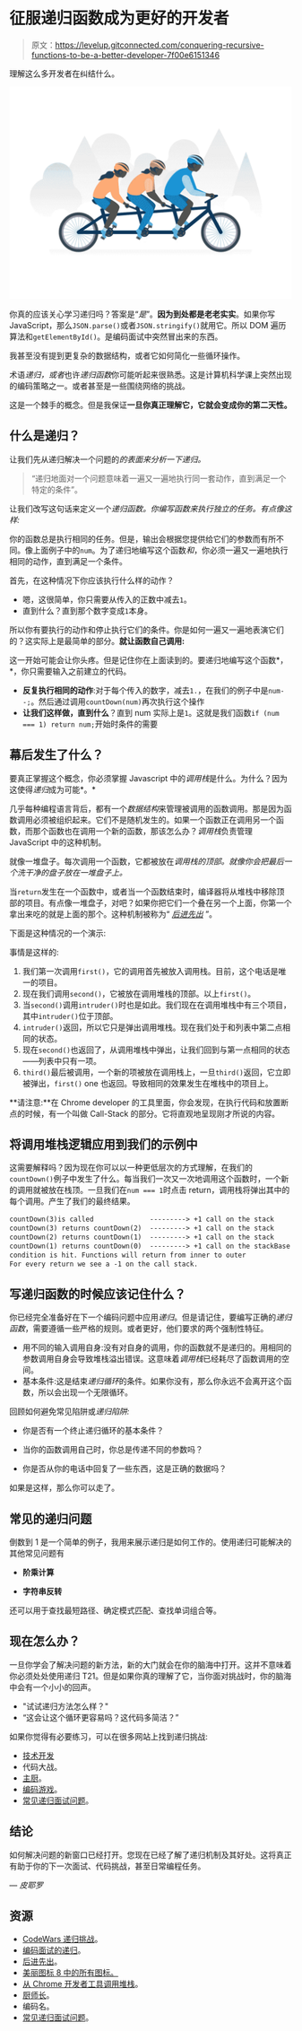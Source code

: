 # 征服递归函数成为更好的开发者

> 原文：<https://levelup.gitconnected.com/conquering-recursive-functions-to-be-a-better-developer-7f00e6151346>

理解这么多开发者在纠结什么。

![](img/0e27a07b7b02811c4bbedcc3d48b5240.png)

你真的应该关心学习递归吗？答案是“*是*”。**因为到处都是老老实实**。如果你写 JavaScript，那么`JSON.parse()`或者`JSON.stringify()`就用它。所以 DOM 遍历算法和`getElementById()`。是编码面试中突然冒出来的东西。

我甚至没有提到更复杂的数据结构，或者它如何简化一些循环操作。

术语*递归，或者*也许*递归函数*你可能听起来很熟悉。这是计算机科学课上突然出现的编码策略之一。或者甚至是一些围绕网络的挑战。

这是一个棘手的概念。但是我保证**一旦你真正理解它，它就会变成你的第二天性。**

## **什么是递归？**

让我们先从递归解决一个问题的*的表面来分析一下递归。*

> “递归地面对一个问题意味着一遍又一遍地执行同一套动作，直到满足一个特定的条件”。

让我们改写这句话来定义一个*递归函数。你编写函数来执行独立的任务。有点像这样:*

你的函数总是执行相同的任务。但是，输出会根据您提供给它们的参数而有所不同。像上面例子中的`num`。为了递归地编写这个函数*和*，你必须一遍又一遍地执行相同的动作，直到满足一个条件。

首先，在这种情况下你应该执行什么样的动作？

*   嗯，这很简单，你只需要从传入的正数中减去`1`。
*   直到什么？直到那个数字变成`1`本身。

所以你有要执行的动作和停止执行它们的条件。你是如何一遍又一遍地表演它们的？这实际上是最简单的部分。**就让函数自己调用:**

这一开始可能会让你头疼。但是记住你在上面读到的。要递归地编写这个函数*，*，你只需要输入之前建立的代码。

*   **反复执行相同的动作**:对于每个传入的数字，减去`1.`，在我们的例子中是`num--;`。然后通过调用`countDown(num)`再次执行这个操作
*   **让我们这样做，直到什么**？直到 num 实际上是`1`。这就是我们函数`if (num === 1) return num;`开始时条件的需要

## 幕后发生了什么？

要真正掌握这个概念，你必须掌握 Javascript 中的*调用栈*是什么。为什么？因为这使得*递归*成为可能*。*

几乎每种编程语言背后，都有一个*数据结构*来管理被调用的函数调用。那是因为函数调用必须被组织起来。它们不是随机发生的。如果一个函数正在调用另一个函数，而那个函数也在调用一个新的函数，那该怎么办？*调用栈*负责管理 JavaScript 中的这种机制。

就像一堆盘子。每次调用一个函数，它都被放在*调用栈的顶部。就像你会把最后一个洗干净的盘子放在一堆盘子上。*

当`return`发生在一个函数中，或者当一个函数结束时，编译器将从堆栈中移除顶部的项目。有点像一堆盘子，对吧？如果你把它们一个叠在另一个上面，你第一个拿出来吃的就是上面的那个。这种机制被称为“ [*后进先出*](https://it.wikipedia.org/wiki/LIFO) ”。

下面是这种情况的一个演示:

事情是这样的:

1.  我们第一次调用`first()`，它的调用首先被放入调用栈。目前，这个电话是唯一的项目。
2.  现在我们调用`second()`，它被放在调用堆栈的顶部。以上`first()`。
3.  当`second()`调用`intruder()`时也是如此。我们现在在调用堆栈中有三个项目，其中`intruder()`位于顶部。
4.  `intruder()`返回，所以它只是弹出调用堆栈。现在我们处于和列表中第二点相同的状态。
5.  现在`second()`也返回了，从调用堆栈中弹出，让我们回到与第一点相同的状态——列表中只有一项。
6.  `third()`最后被调用，一个新的项被放在调用栈上，一旦`third()`返回，它立即被弹出，`first()` one 也返回。导致相同的效果发生在堆栈中的项目上。

**请注意:**在 Chrome developer 的工具里面，你会发现，在执行代码和放置断点的时候，有一个叫做 Call-Stack 的部分。它将直观地呈现刚才所说的内容。

## 将调用堆栈逻辑应用到我们的示例中

这需要解释吗？因为现在你可以以一种更低层次的方式理解，在我们的`countDown()`例子中发生了什么。每当我们一次又一次地调用这个函数时，一个新的调用就被放在栈顶。一旦我们在`num === 1`时点击 return，调用栈将弹出其中的每个调用。产生了我们的最终结果。

```
countDown(3)is called              ---------> +1 call on the stack
countDown(3) returns countDown(2)  ---------> +1 call on the stack countDown(2) returns countDown(1)  ---------> +1 call on the stack
countDown(1) returns countDown(0)  ---------> +1 call on the stackBase condition is hit. Functions will return from inner to outer
For every return we see a -1 on the call stack.
```

## 写递归函数的时候应该记住什么？

你已经完全准备好在下一个编码问题中应用*递归*。但是请记住，要编写正确的*递归函数*，需要遵循一些严格的规则。或者更好，他们要求的两个强制性特征。

*   用不同的输入调用自身:没有对自身的调用，你的函数就不是递归的。用相同的参数调用自身会导致堆栈溢出错误。这意味着*调用栈*已经耗尽了函数调用的空间。
*   基本条件:这是结束*递归循环*的条件。如果你没有，那么你永远不会离开这个函数，所以会出现一个无限循环。

回顾如何避免常见陷阱或*递归陷阱:*

*   你是否有一个终止递归循环的基本条件？

*   当你的函数调用自己时，你总是传递不同的参数吗？
*   你是否从你的电话中回复了一些东西，这是正确的数据吗？

如果是这样，那么你可以走了。

## 常见的递归问题

倒数到 1 是一个简单的例子，我用来展示递归是如何工作的。使用递归可能解决的其他常见问题有

*   **阶乘计算**

*   **字符串反转**

还可以用于查找最短路径、确定模式匹配、查找单词组合等。

## **现在怎么办？**

一旦你学会了解决问题的新方法，新的大门就会在你的脑海中打开。这并不意味着你必须处处使用递归 T21。但是如果你真的理解了它，当你面对挑战时，你的脑海中会有一个小小的回声。

*   "试试递归方法怎么样？"
*   “这会让这个循环更容易吗？这代码多简洁？”

如果你觉得有必要练习，可以在很多网站上找到递归挑战:

*   [技术开发](https://skilled.dev/course/recursion)
*   代码大战。
*   [主厨](https://www.codechef.com/tags/problems/recursion)。
*   [编码游戏](https://www.codingame.com/learn/recursion)。
*   [常见递归面试问题](https://www.byte-by-byte.com/12-recursion-questions/)。

## 结论

如何解决问题的新窗口已经打开。您现在已经了解了递归机制及其好处。这将真正有助于你的下一次面试、代码挑战，甚至日常编程任务。

— *皮耶罗*

## 资源

*   [CodeWars 递归挑战](https://www.codewars.com/collections/recursion-1)。
*   [编码面试的递归](https://skilled.dev/course/recursion)。
*   [后进先出](https://it.wikipedia.org/wiki/LIFO)。
*   [美丽图标 8 中的所有图标。](https://icons8.it/)
*   [从 Chrome 开发者工具调用堆栈](https://umaar.com/dev-tips/23-debugger-shortcuts/)。
*   [厨师长](https://www.codechef.com/tags/problems/recursion)。
*   编码名。
*   [常见递归面试问题](https://www.byte-by-byte.com/12-recursion-questions/)。